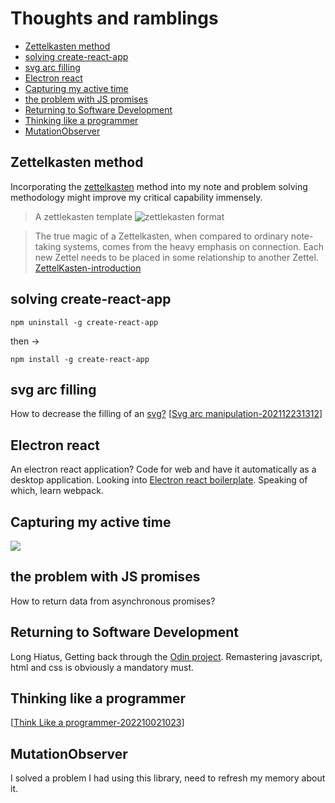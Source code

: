 # Thoughts and ramblings <!-- omit in toc -->

- [Zettelkasten method](#zettelkasten-method)
- [solving create-react-app](#solving-create-react-app)
- [svg arc filling](#svg-arc-filling)
- [Electron react](#electron-react)
- [Capturing my active time](#capturing-my-active-time)
- [the problem with JS promises](#the-problem-with-js-promises)
- [Returning to Software Development](#returning-to-software-development)
- [Thinking like a programmer](#thinking-like-a-programmer)
- [MutationObserver](#mutationobserver)

## Zettelkasten method

Incorporating the [zettelkasten](https://zettelkasten.de/introduction/) method into my note and problem solving methodology might improve my critical capability immensely.

> A zettlekasten template
![zettlekasten format](../attachments/2021-12-13-21-16-23.png)

>The true magic of a Zettelkasten, when compared to ordinary note-taking systems, comes from the heavy emphasis on connection. Each new Zettel needs to be placed in some relationship to another Zettel. [ZettelKasten-introduction][1]




## solving create-react-app

`npm uninstall -g create-react-app`

then ->

`npm install -g create-react-app`

## svg arc filling
How to decrease the filling of an [svg?][2]
[[Svg arc manipulation-202112231312]]



## Electron react
An electron react application? Code for web and have it automatically as a desktop application.
Looking into [Electron react boilerplate](https://electron-react-boilerplate.js.org/).
Speaking of which, learn webpack.

## Capturing my active time
![](../attachments/2021-12-22-10-46-38.png)

## the problem with JS promises
How to return data from asynchronous promises?

## Returning to Software Development
Long Hiatus, Getting back through the [Odin project](https://www.theodinproject.com/).
Remastering javascript, html and css is obviously a mandatory must.

## Thinking like a programmer
[[Think Like a programmer-202210021023]]

## MutationObserver
I solved a problem I had using this library, need to refresh my memory about it.


[1]: <https://zettelkasten.de/introduction/#putting-the-pieces-together>
[2]: <https://css-tricks.com/how-to-create-an-animated-countdown-timer-with-html-css-and-javascript/>


[//begin]: # "Autogenerated link references for markdown compatibility"
[Svg arc manipulation-202112231312]: <javascript/Svg arc manipulation-202112231312> "Svg arc manipulation"
[Think Like a programmer-202210021023]: <reference/Think Like a programmer-202210021023> "Think Like a programmer"
[//end]: # "Autogenerated link references"